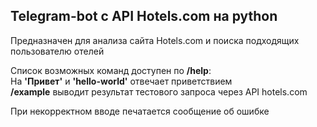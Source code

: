 ## Telegram-bot с API Hotels.com на python

Предназначен для анализа сайта Hotels.com и поиска подходящих пользователю отелей

Список возможных команд доступен по **/help**:  
На **'Привет'** и **'hello-world'** отвечает приветствием  
**/example** выводит результат тестового запроса через API hotels.com

При некорректном вводе печатается сообщение об ошибке
